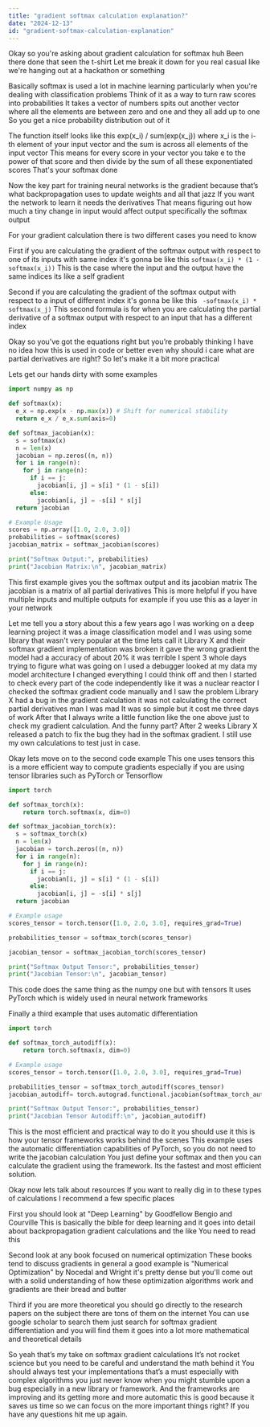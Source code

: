 ```yaml
---
title: "gradient softmax calculation explanation?"
date: "2024-12-13"
id: "gradient-softmax-calculation-explanation"
---
```


Okay so you're asking about gradient calculation for softmax huh Been there done that seen the t-shirt Let me break it down for you real casual like we're hanging out at a hackathon or something

Basically softmax is used a lot in machine learning particularly when you're dealing with classification problems Think of it as a way to turn raw scores into probabilities It takes a vector of numbers spits out another vector where all the elements are between zero and one and they all add up to one So you get a nice probability distribution out of it

The function itself looks like this exp(x_i) / sum(exp(x_j)) where x_i is the i-th element of your input vector and the sum is across all elements of the input vector This means for every score in your vector you take e to the power of that score and then divide by the sum of all these exponentiated scores That's your softmax done

Now the key part for training neural networks is the gradient because that’s what backpropagation uses to update weights and all that jazz If you want the network to learn it needs the derivatives That means figuring out how much a tiny change in input would affect output specifically the softmax output

For your gradient calculation there is two different cases you need to know

First if you are calculating the gradient of the softmax output with respect to one of its inputs with same index it's gonna be like this
`softmax(x_i) * (1 - softmax(x_i))`
This is the case where the input and the output have the same indices its like a self gradient

Second if you are calculating the gradient of the softmax output with respect to a input of different index it's gonna be like this
` -softmax(x_i) * softmax(x_j)`
This second formula is for when you are calculating the partial derivative of a softmax output with respect to an input that has a different index

Okay so you’ve got the equations right but you’re probably thinking I have no idea how this is used in code or better even why should i care what are partial derivatives are right? So let's make it a bit more practical

Lets get our hands dirty with some examples

```python
import numpy as np

def softmax(x):
  e_x = np.exp(x - np.max(x)) # Shift for numerical stability
  return e_x / e_x.sum(axis=0)

def softmax_jacobian(x):
  s = softmax(x)
  n = len(x)
  jacobian = np.zeros((n, n))
  for i in range(n):
    for j in range(n):
      if i == j:
        jacobian[i, j] = s[i] * (1 - s[i])
      else:
        jacobian[i, j] = -s[i] * s[j]
  return jacobian

# Example Usage
scores = np.array([1.0, 2.0, 3.0])
probabilities = softmax(scores)
jacobian_matrix = softmax_jacobian(scores)

print("Softmax Output:", probabilities)
print("Jacobian Matrix:\n", jacobian_matrix)

```

This first example gives you the softmax output and its jacobian matrix The jacobian is a matrix of all partial derivatives This is more helpful if you have multiple inputs and multiple outputs for example if you use this as a layer in your network

Let me tell you a story about this a few years ago I was working on a deep learning project it was a image classification model and I was using some library that wasn't very popular at the time lets call it Library X and their softmax gradient implementation was broken it gave the wrong gradient the model had a accuracy of about 20% it was terrible I spent 3 whole days trying to figure what was going on I used a debugger looked at my data my model architecture I changed everything I could think off and then I started to check every part of the code independently like it was a nuclear reactor I checked the softmax gradient code manually and I saw the problem Library X had a bug in the gradient calculation it was not calculating the correct partial derivatives man I was mad It was so simple but it cost me three days of work After that I always write a little function like the one above just to check my gradient calculation. And the funny part? After 2 weeks Library X released a patch to fix the bug they had in the softmax gradient. I still use my own calculations to test just in case.

Okay lets move on to the second code example This one uses tensors this is a more efficient way to compute gradients especially if you are using tensor libraries such as PyTorch or Tensorflow

```python
import torch

def softmax_torch(x):
    return torch.softmax(x, dim=0)

def softmax_jacobian_torch(x):
  s = softmax_torch(x)
  n = len(x)
  jacobian = torch.zeros((n, n))
  for i in range(n):
    for j in range(n):
      if i == j:
        jacobian[i, j] = s[i] * (1 - s[i])
      else:
        jacobian[i, j] = -s[i] * s[j]
  return jacobian

# Example usage
scores_tensor = torch.tensor([1.0, 2.0, 3.0], requires_grad=True)

probabilities_tensor = softmax_torch(scores_tensor)

jacobian_tensor = softmax_jacobian_torch(scores_tensor)

print("Softmax Output Tensor:", probabilities_tensor)
print("Jacobian Tensor:\n", jacobian_tensor)

```
This code does the same thing as the numpy one but with tensors It uses PyTorch which is widely used in neural network frameworks

Finally a third example that uses automatic differentiation
```python
import torch

def softmax_torch_autodiff(x):
    return torch.softmax(x, dim=0)

# Example usage
scores_tensor = torch.tensor([1.0, 2.0, 3.0], requires_grad=True)

probabilities_tensor = softmax_torch_autodiff(scores_tensor)
jacobian_autodiff= torch.autograd.functional.jacobian(softmax_torch_autodiff,scores_tensor)

print("Softmax Output Tensor:", probabilities_tensor)
print("Jacobian Tensor Autodiff:\n", jacobian_autodiff)


```

This is the most efficient and practical way to do it you should use it this is how your tensor frameworks works behind the scenes This example uses the automatic differentiation capabilities of PyTorch, so you do not need to write the jacobian calculation You just define your softmax and then you can calculate the gradient using the framework. Its the fastest and most efficient solution.

Okay now lets talk about resources If you want to really dig in to these types of calculations I recommend a few specific places

First you should look at "Deep Learning" by Goodfellow Bengio and Courville This is basically the bible for deep learning and it goes into detail about backpropagation gradient calculations and the like You need to read this

Second look at any book focused on numerical optimization These books tend to discuss gradients in general a good example is "Numerical Optimization" by Nocedal and Wright it's pretty dense but you'll come out with a solid understanding of how these optimization algorithms work and gradients are their bread and butter

Third if you are more theoretical you should go directly to the research papers on the subject there are tons of them on the internet You can use google scholar to search them just search for softmax gradient differentiation and you will find them it goes into a lot more mathematical and theoretical details

So yeah that’s my take on softmax gradient calculations It’s not rocket science but you need to be careful and understand the math behind it You should always test your implementations that’s a must especially with complex algorithms you just never know when you might stumble upon a bug especially in a new library or framework. And the frameworks are improving and its getting more and more automatic this is good because it saves us time so we can focus on the more important things right? If you have any questions hit me up again.
